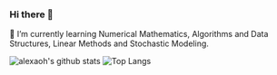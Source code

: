 ### Hi there 👋

🌱 I’m currently learning Numerical Mathematics, Algorithms and Data Structures, Linear Methods and Stochastic Modeling. 

![alexaoh's github stats](https://github-readme-stats.vercel.app/api?username=alexaoh&hide=stars&count_private=true)
![Top Langs](https://github-readme-stats.vercel.app/api/top-langs/?username=alexaoh&hide=makefile&layout=compact&count_private=true)

<!--
**alexaoh/alexaoh** is a ✨ _special_ ✨ repository because its `README.md` (this file) appears on your GitHub profile.

Here are some ideas to get you started:

- 🔭 I’m currently working on ...
- 👯 I’m looking to collaborate on ...
- 🤔 I’m looking for help with ...
- 💬 Ask me about ...
- 📫 How to reach me: ...
- 😄 Pronouns: ...
- ⚡ Fun fact: ...
-->
